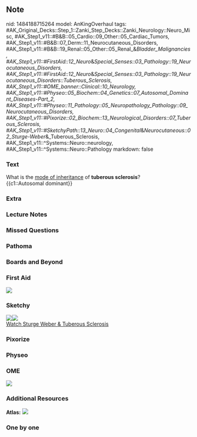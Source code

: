 ## Note
nid: 1484188715264
model: AnKingOverhaul
tags: #AK_Original_Decks::Step_1::Zanki_Step_Decks::Zanki_Neurology::Neuro_Misc, #AK_Step1_v11::#B&B::05_Cardio::09_Other::05_Cardiac_Tumors, #AK_Step1_v11::#B&B::07_Derm::11_Neurocutaneous_Disorders, #AK_Step1_v11::#B&B::19_Renal::05_Other::05_Renal_&_Bladder_Malignancies, #AK_Step1_v11::#FirstAid::12_Neuro_&_Special_Senses::03_Pathology::19_Neurocutaneous_Disorders, #AK_Step1_v11::#FirstAid::12_Neuro_&_Special_Senses::03_Pathology::19_Neurocutaneous_Disorders::Tuberous_Sclerosis, #AK_Step1_v11::#OME_banner::Clinical::10_Neurology, #AK_Step1_v11::#Physeo::05_Biochem::04_Genetics::07_Autosomal_Dominant_Diseases_-_Part_2, #AK_Step1_v11::#Physeo::11_Pathology::05_Neuropathology_Pathology::09_Neurocutaneous_Disorders, #AK_Step1_v11::#Pixorize::02_Biochem::13_Neurological_Disorders::07_Tuberous_Sclerosis, #AK_Step1_v11::#SketchyPath::13_Neuro::04_Congenital_&_Neurocutaneous::02_Sturge-Weber_&_Tuberous_Sclerosis, #AK_Step1_v11::^Systems::Neuro::neurology, #AK_Step1_v11::^Systems::Neuro::Pathology
markdown: false

### Text
<div>
  <div>
    What is the <u>mode of inheritance</u> of <b>tuberous
    sclerosis</b>?
  </div>
  <div>
    {{c1::Autosomal dominant}}
  </div>
</div>

### Extra


### Lecture Notes


### Missed Questions


### Pathoma


### Boards and Beyond


### First Aid
<img src="tmpqTDhD_.png">

### Sketchy
<div><img src="TS%20AD_1566160514431.jpg" class="resizer"><img src=
"Zoverall%20picture%20(97)_1566160514431.JPG" class=
"resizer"></div><a href=
"https://dashboard.sketchy.com/study/medical/courses/medical-pathophysiology/units/medical-pathophysiology-neuro/videos/medical-pathophysiology-neuro-congenital-and-neurocutaneous-sturge-weber-and-tuberous-sclerosis?utm_source=anki&utm_medium=partnership&utm_campaign=february_update&utm_content=medical">Watch
Sturge Weber & Tuberous Sclerosis</a>

### Pixorize


### Physeo


### OME
<div class="ome-widget">
  <a href=
  "https://onlinemeded.org/spa/neurology?ref=anki"><img src="_OME_AnkiFlashcards_Topic_1.png"></a>
</div>

### Additional Resources
<b>Atlas:</b> <img src="tmpfToIr9.png">

### One by one

